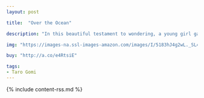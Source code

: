 ```yaml
---
layout: post

title:  "Over the Ocean"

description: "In this beautiful testament to wondering, a young girl gazes out to where the water meets the sky and wonders what lies beyond the waves. Boats filled with toys? Skyscrapers filled with people? Houses filled with families? Or, maybe, over the ocean stands someone not so different from the girl herself, returning her gaze. In this celebration of imagination's power, young readers will find joy in the mystery of the faraway, the unknown, and the just-beyond."

img: "https://images-na.ssl-images-amazon.com/images/I/5183hJ4g2wL._SL480_.jpg"

buy: "http://a.co/e4RtsiE"

tags:
- Taro Gomi
---
```


{% include content-rss.md %}